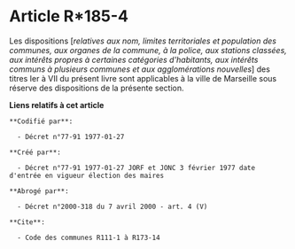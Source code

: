 # Article R*185-4

Les dispositions [*relatives aux nom, limites territoriales et population des communes, aux organes de la commune, à la
police, aux stations classées, aux intérêts propres à certaines catégories d'habitants, aux intérêts communs à plusieurs
communes et aux agglomérations nouvelles*] des titres Ier à VII du présent livre sont applicables à la ville de Marseille
sous réserve des dispositions de la présente section.

**Liens relatifs à cet article**

	**Codifié par**:

	  - Décret n°77-91 1977-01-27

	**Créé par**:

	  - Décret n°77-91 1977-01-27 JORF et JONC 3 février 1977 date d'entrée en vigueur élection des maires

	**Abrogé par**:

	  - Décret n°2000-318 du 7 avril 2000 - art. 4 (V)

	**Cite**:

	  - Code des communes R111-1 à R173-14
